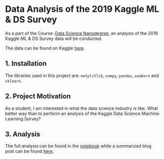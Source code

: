 # Data Analysis of the 2019 Kaggle ML & DS Survey

As a part of the Course: [Data Science Nanodegree](https://www.udacity.com/course/data-scientist-nanodegree--nd025), an analysis of the 2019 Kaggle ML & DS Survey data will be conducted.

The data can be found on Kaggle [here](https://www.kaggle.com/c/kaggle-survey-2019/data). 

## 1. Installation

The libraries used in this project are: `matplitlib`, `numpy`, `pandas`, `seaborn` and `sklearn`. 

## 2. Project Motivation

As a student, I am interested in what the data science industry is like. What better way than to perform an analysis of the Kaggle Data Science Machine Learning Survey?

## 3. Analysis

The full analysis can be found in the [notebook]() while a summarized blog post can be found [here](). 